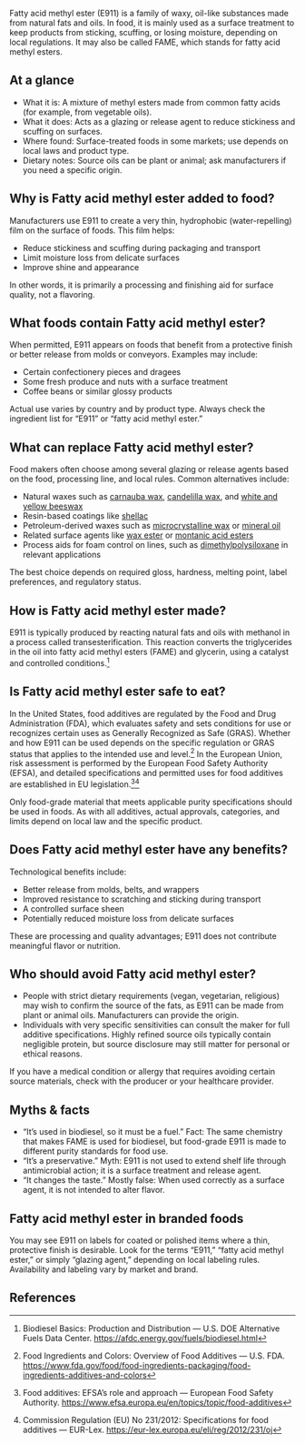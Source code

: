 Fatty acid methyl ester (E911) is a family of waxy, oil-like substances made from natural fats and oils. In food, it is mainly used as a surface treatment to keep products from sticking, scuffing, or losing moisture, depending on local regulations. It may also be called FAME, which stands for fatty acid methyl esters.

<!--more-->

## At a glance

- What it is: A mixture of methyl esters made from common fatty acids (for example, from vegetable oils).
- What it does: Acts as a glazing or release agent to reduce stickiness and scuffing on surfaces.
- Where found: Surface-treated foods in some markets; use depends on local laws and product type.
- Dietary notes: Source oils can be plant or animal; ask manufacturers if you need a specific origin.

## Why is Fatty acid methyl ester added to food?

Manufacturers use E911 to create a very thin, hydrophobic (water-repelling) film on the surface of foods. This film helps:
- Reduce stickiness and scuffing during packaging and transport
- Limit moisture loss from delicate surfaces
- Improve shine and appearance

In other words, it is primarily a processing and finishing aid for surface quality, not a flavoring.

## What foods contain Fatty acid methyl ester?

When permitted, E911 appears on foods that benefit from a protective finish or better release from molds or conveyors. Examples may include:
- Certain confectionery pieces and dragees
- Some fresh produce and nuts with a surface treatment
- Coffee beans or similar glossy products

Actual use varies by country and by product type. Always check the ingredient list for “E911” or “fatty acid methyl ester.”

## What can replace Fatty acid methyl ester?

Food makers often choose among several glazing or release agents based on the food, processing line, and local rules. Common alternatives include:
- Natural waxes such as [carnauba wax](/e903-carnauba-wax), [candelilla wax](/e902-candelilla-wax), and [white and yellow beeswax](/e901-white-and-yellow-beeswax)
- Resin-based coatings like [shellac](/e904-shellac)
- Petroleum-derived waxes such as [microcrystalline wax](/e905ci-microcrystalline-wax) or [mineral oil](/e905a-mineral-oil)
- Related surface agents like [wax ester](/e910-wax-ester) or [montanic acid esters](/e912-montanic-acid-esters)
- Process aids for foam control on lines, such as [dimethylpolysiloxane](/e900-dimethylpolysiloxane-and-methylphenylpolysiloxane) in relevant applications

The best choice depends on required gloss, hardness, melting point, label preferences, and regulatory status.

## How is Fatty acid methyl ester made?

E911 is typically produced by reacting natural fats and oils with methanol in a process called transesterification. This reaction converts the triglycerides in the oil into fatty acid methyl esters (FAME) and glycerin, using a catalyst and controlled conditions.[^1]

## Is Fatty acid methyl ester safe to eat?

In the United States, food additives are regulated by the Food and Drug Administration (FDA), which evaluates safety and sets conditions for use or recognizes certain uses as Generally Recognized as Safe (GRAS). Whether and how E911 can be used depends on the specific regulation or GRAS status that applies to the intended use and level.[^2] In the European Union, risk assessment is performed by the European Food Safety Authority (EFSA), and detailed specifications and permitted uses for food additives are established in EU legislation.[^3][^4]

Only food-grade material that meets applicable purity specifications should be used in foods. As with all additives, actual approvals, categories, and limits depend on local law and the specific product.

## Does Fatty acid methyl ester have any benefits?

Technological benefits include:
- Better release from molds, belts, and wrappers
- Improved resistance to scratching and sticking during transport
- A controlled surface sheen
- Potentially reduced moisture loss from delicate surfaces

These are processing and quality advantages; E911 does not contribute meaningful flavor or nutrition.

## Who should avoid Fatty acid methyl ester?

- People with strict dietary requirements (vegan, vegetarian, religious) may wish to confirm the source of the fats, as E911 can be made from plant or animal oils. Manufacturers can provide the origin.
- Individuals with very specific sensitivities can consult the maker for full additive specifications. Highly refined source oils typically contain negligible protein, but source disclosure may still matter for personal or ethical reasons.

If you have a medical condition or allergy that requires avoiding certain source materials, check with the producer or your healthcare provider.

## Myths & facts

- “It’s used in biodiesel, so it must be a fuel.” Fact: The same chemistry that makes FAME is used for biodiesel, but food-grade E911 is made to different purity standards for food use.
- “It’s a preservative.” Myth: E911 is not used to extend shelf life through antimicrobial action; it is a surface treatment and release agent.
- “It changes the taste.” Mostly false: When used correctly as a surface agent, it is not intended to alter flavor.

## Fatty acid methyl ester in branded foods

You may see E911 on labels for coated or polished items where a thin, protective finish is desirable. Look for the terms “E911,” “fatty acid methyl ester,” or simply “glazing agent,” depending on local labeling rules. Availability and labeling vary by market and brand.

## References

[^1]: Biodiesel Basics: Production and Distribution — U.S. DOE Alternative Fuels Data Center. https://afdc.energy.gov/fuels/biodiesel.html
[^2]: Food Ingredients and Colors: Overview of Food Additives — U.S. FDA. https://www.fda.gov/food/food-ingredients-packaging/food-ingredients-additives-and-colors
[^3]: Food additives: EFSA’s role and approach — European Food Safety Authority. https://www.efsa.europa.eu/en/topics/topic/food-additives
[^4]: Commission Regulation (EU) No 231/2012: Specifications for food additives — EUR-Lex. https://eur-lex.europa.eu/eli/reg/2012/231/oj
